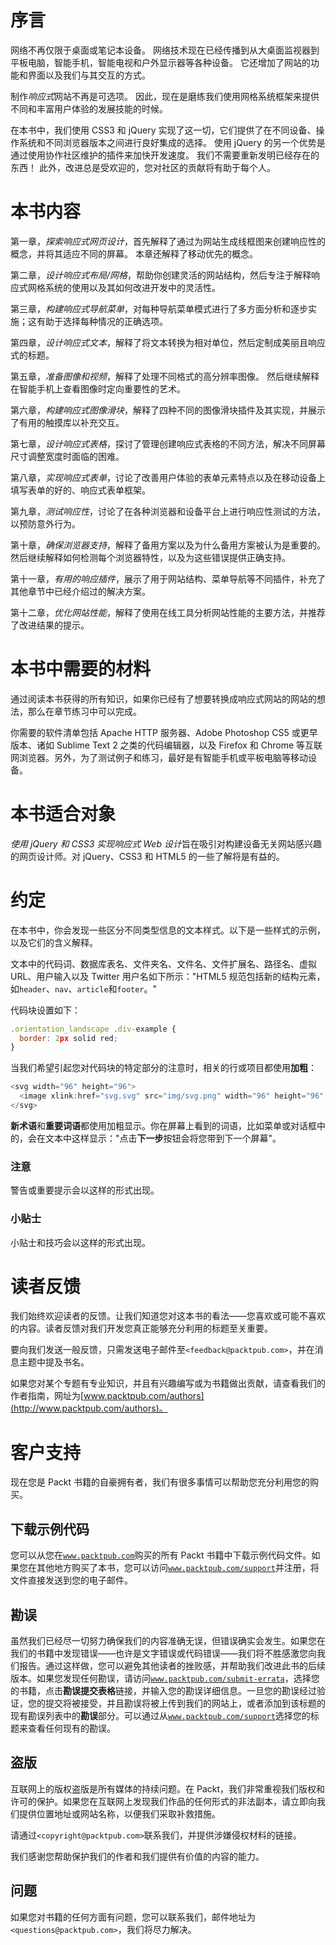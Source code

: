 # 序言

网络不再仅限于桌面或笔记本设备。 网络技术现在已经传播到从大桌面监视器到平板电脑，智能手机，智能电视和户外显示器等各种设备。 它还增加了网站的功能和界面以及我们与其交互的方式。

制作*响应式*网站不再是可选项。 因此，现在是磨练我们使用网格系统框架来提供不同和丰富用户体验的发展技能的时候。

在本书中，我们使用 CSS3 和 jQuery 实现了这一切，它们提供了在不同设备、操作系统和不同浏览器版本之间进行良好集成的选择。 使用 jQuery 的另一个优势是通过使用协作社区维护的插件来加快开发速度。 我们不需要重新发明已经存在的东西！ 此外，改进总是受欢迎的，您对社区的贡献将有助于每个人。

# 本书内容

第一章，*探索响应式网页设计*，首先解释了通过为网站生成线框图来创建响应性的概念，并将其适应不同的屏幕。 本章还解释了移动优先的概念。

第二章，*设计响应式布局/网格*，帮助你创建灵活的网站结构，然后专注于解释响应式网格系统的使用以及其如何改进开发中的灵活性。

第三章，*构建响应式导航菜单*，对每种导航菜单模式进行了多方面分析和逐步实施；这有助于选择每种情况的正确选项。

第四章，*设计响应式文本*，解释了将文本转换为相对单位，然后定制成美丽且响应式的标题。

第五章，*准备图像和视频*，解释了处理不同格式的高分辨率图像。 然后继续解释在智能手机上查看图像时定向重要性的艺术。

第六章，*构建响应式图像滑块*，解释了四种不同的图像滑块插件及其实现，并展示了有用的触摸库以补充交互。

第七章，*设计响应式表格*，探讨了管理创建响应式表格的不同方法，解决不同屏幕尺寸调整宽度时面临的困难。

第八章，*实现响应式表单*，讨论了改善用户体验的表单元素特点以及在移动设备上填写表单的好的、响应式表单框架。

第九章，*测试响应性*，讨论了在各种浏览器和设备平台上进行响应性测试的方法，以预防意外行为。

第十章，*确保浏览器支持*，解释了备用方案以及为什么备用方案被认为是重要的。然后继续解释如何检测每个浏览器特性，以及为这些错误提供正确支持。

第十一章，*有用的响应插件*，展示了用于网站结构、菜单导航等不同插件，补充了其他章节中已经介绍过的解决方案。

第十二章，*优化网站性能*，解释了使用在线工具分析网站性能的主要方法，并推荐了改进结果的提示。

# 本书中需要的材料

通过阅读本书获得的所有知识，如果你已经有了想要转换成响应式网站的网站的想法，那么在章节练习中可以完成。

你需要的软件清单包括 Apache HTTP 服务器、Adobe Photoshop CS5 或更早版本、诸如 Sublime Text 2 之类的代码编辑器，以及 Firefox 和 Chrome 等互联网浏览器。另外，为了测试例子和练习，最好是有智能手机或平板电脑等移动设备。

# 本书适合对象

*使用 jQuery 和 CSS3 实现响应式 Web 设计*旨在吸引对构建设备无关网站感兴趣的网页设计师。对 jQuery、CSS3 和 HTML5 的一些了解将是有益的。

# 约定

在本书中，你会发现一些区分不同类型信息的文本样式。以下是一些样式的示例，以及它们的含义解释。

文本中的代码词、数据库表名、文件夹名、文件名、文件扩展名、路径名、虚拟 URL、用户输入以及 Twitter 用户名如下所示："HTML5 规范包括新的结构元素，如`header`、`nav`、`article`和`footer`。"

代码块设置如下：

```js
.orientation_landscape .div-example {
  border: 2px solid red;
}
```

当我们希望引起您对代码块的特定部分的注意时，相关的行或项目都使用**加粗**：

```js
<svg width="96" height="96">
  <image xlink:href="svg.svg" src="img/svg.png" width="96" height="96" />
</svg>
```

**新术语**和**重要词语**都使用加粗显示。你在屏幕上看到的词语，比如菜单或对话框中的，会在文本中这样显示："点击**下一步**按钮会将您带到下一个屏幕"。

### 注意

警告或重要提示会以这样的形式出现。

### 小贴士

小贴士和技巧会以这样的形式出现。

# 读者反馈

我们始终欢迎读者的反馈。让我们知道您对这本书的看法——您喜欢或可能不喜欢的内容。读者反馈对我们开发您真正能够充分利用的标题至关重要。

要向我们发送一般反馈，只需发送电子邮件至`<feedback@packtpub.com>`，并在消息主题中提及书名。

如果您对某个专题有专业知识，并且有兴趣编写或为书籍做出贡献，请查看我们的作者指南，网址为[www.packtpub.com/authors](http://www.packtpub.com/authors)。

# 客户支持

现在您是 Packt 书籍的自豪拥有者，我们有很多事情可以帮助您充分利用您的购买。

## 下载示例代码

您可以从您在[`www.packtpub.com`](http://www.packtpub.com)购买的所有 Packt 书籍中下载示例代码文件。如果您在其他地方购买了本书，您可以访问[`www.packtpub.com/support`](http://www.packtpub.com/support)并注册，将文件直接发送到您的电子邮件。

## 勘误

虽然我们已经尽一切努力确保我们的内容准确无误，但错误确实会发生。如果您在我们的书籍中发现错误——也许是文字错误或代码错误——我们将不胜感激您向我们报告。通过这样做，您可以避免其他读者的挫败感，并帮助我们改进此书的后续版本。如果您发现任何勘误，请访问[`www.packtpub.com/submit-errata`](http://www.packtpub.com/submit-errata)，选择您的书籍，点击**勘误提交表格**链接，并输入您的勘误详细信息。一旦您的勘误经过验证，您的提交将被接受，并且勘误将被上传到我们的网站上，或者添加到该标题的现有勘误列表中的**勘误**部分。可以通过从[`www.packtpub.com/support`](http://www.packtpub.com/support)选择您的标题来查看任何现有的勘误。

## 盗版

互联网上的版权盗版是所有媒体的持续问题。在 Packt，我们非常重视我们版权和许可的保护。如果您在互联网上发现我们作品的任何形式的非法副本，请立即向我们提供位置地址或网站名称，以便我们采取补救措施。

请通过`<copyright@packtpub.com>`联系我们，并提供涉嫌侵权材料的链接。

我们感谢您帮助保护我们的作者和我们提供有价值的内容的能力。

## 问题

如果您对书籍的任何方面有问题，您可以联系我们，邮件地址为`<questions@packtpub.com>`，我们将尽力解决。
